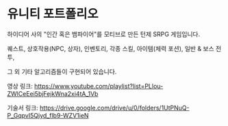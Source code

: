 # 유니티 포트폴리오

하이디어 사의 "인간 혹은 뱀파이어"를 모티브로 만든 턴제 SRPG 게임입니다.

퀘스트, 상호작용(NPC, 상자), 인벤토리, 각종 스킬, 아이템(체력 포션), 일반 & 보스 전투,

그 외 기타 알고리즘들이 구현되어 있습니다.

영상 링크: https://www.youtube.com/playlist?list=PLlou-ZWlCeEei5bjFejkWna2xi4tA_1Vb

기술서 링크: https://drive.google.com/drive/u/0/folders/1UtPNuQ-P_GqpvI5Qjyd_flb9-WZV1ieN
